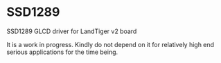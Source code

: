 # SSD1289
SSD1289 GLCD driver for LandTiger v2 board

It is a work in progress. Kindly do not depend on it for relatively high end serious applications for the time being.
